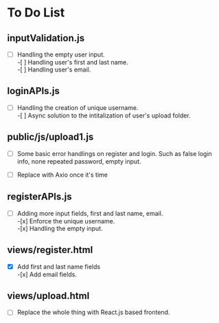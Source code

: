 # To Do List

## inputValidation.js

-[ ] Handling the empty user input. <br> -[ ] Handling user's first and last name. <br> -[ ] Handling user's email. <br>

## loginAPIs.js

-[ ] Handling the creation of unique username.<br> -[ ] Async solution to the intitalization of user's upload folder. <br>

## public/js/upload1.js

-[ ] Some basic error handlings on register and login. Such as
false login info, none repeated password, empty input.

-[ ] Replace with Axio once it's time<br>

## registerAPIs.js

-[ ] Adding more input fields, first and last name, email. <br> -[x] Enforce the unique username. <br> -[x] Handling the empty input. <br>

## views/register.html

-[x] Add first and last name fields <br> -[x] Add email fields. <br>

## views/upload.html

-[ ] Replace the whole thing with React.js based frontend. <br>

